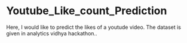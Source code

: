 # Youtube_Like_count_Prediction
Here, I would like  to predict the likes of a youtude video. The dataset is given in analytics vidhya hackathon..
